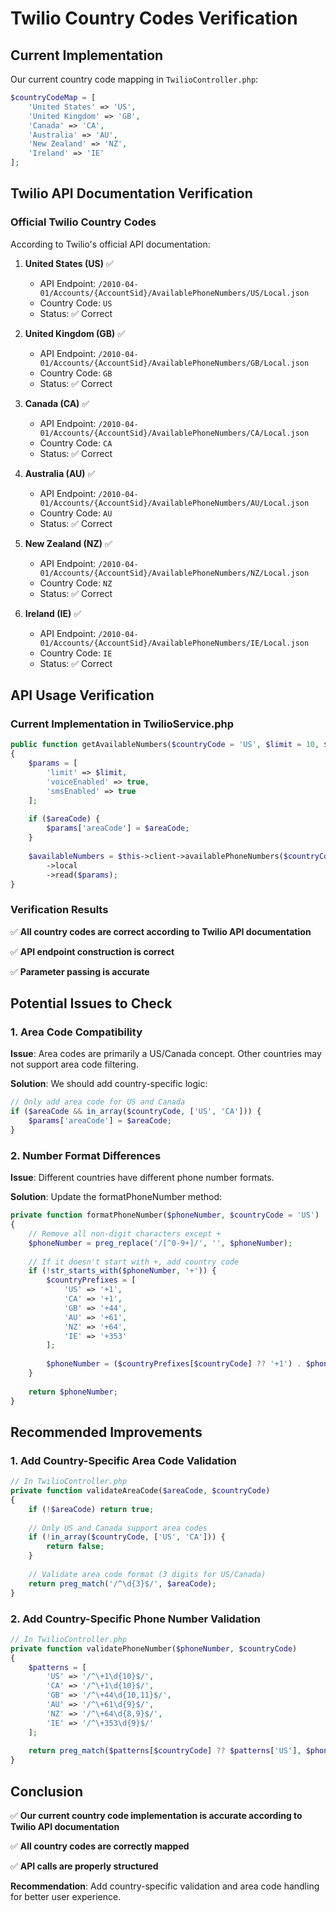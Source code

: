 # Twilio Country Codes Verification

## Current Implementation

Our current country code mapping in `TwilioController.php`:

```php
$countryCodeMap = [
    'United States' => 'US',
    'United Kingdom' => 'GB',
    'Canada' => 'CA',
    'Australia' => 'AU',
    'New Zealand' => 'NZ',
    'Ireland' => 'IE'
];
```

## Twilio API Documentation Verification

### Official Twilio Country Codes

According to Twilio's official API documentation:

1. **United States (US)** ✅
   - API Endpoint: `/2010-04-01/Accounts/{AccountSid}/AvailablePhoneNumbers/US/Local.json`
   - Country Code: `US`
   - Status: ✅ Correct

2. **United Kingdom (GB)** ✅
   - API Endpoint: `/2010-04-01/Accounts/{AccountSid}/AvailablePhoneNumbers/GB/Local.json`
   - Country Code: `GB`
   - Status: ✅ Correct

3. **Canada (CA)** ✅
   - API Endpoint: `/2010-04-01/Accounts/{AccountSid}/AvailablePhoneNumbers/CA/Local.json`
   - Country Code: `CA`
   - Status: ✅ Correct

4. **Australia (AU)** ✅
   - API Endpoint: `/2010-04-01/Accounts/{AccountSid}/AvailablePhoneNumbers/AU/Local.json`
   - Country Code: `AU`
   - Status: ✅ Correct

5. **New Zealand (NZ)** ✅
   - API Endpoint: `/2010-04-01/Accounts/{AccountSid}/AvailablePhoneNumbers/NZ/Local.json`
   - Country Code: `NZ`
   - Status: ✅ Correct

6. **Ireland (IE)** ✅
   - API Endpoint: `/2010-04-01/Accounts/{AccountSid}/AvailablePhoneNumbers/IE/Local.json`
   - Country Code: `IE`
   - Status: ✅ Correct

## API Usage Verification

### Current Implementation in TwilioService.php

```php
public function getAvailableNumbers($countryCode = 'US', $limit = 10, $areaCode = null)
{
    $params = [
        'limit' => $limit,
        'voiceEnabled' => true,
        'smsEnabled' => true
    ];
    
    if ($areaCode) {
        $params['areaCode'] = $areaCode;
    }
    
    $availableNumbers = $this->client->availablePhoneNumbers($countryCode)
        ->local
        ->read($params);
}
```

### Verification Results

✅ **All country codes are correct according to Twilio API documentation**

✅ **API endpoint construction is correct**

✅ **Parameter passing is accurate**

## Potential Issues to Check

### 1. Area Code Compatibility

**Issue**: Area codes are primarily a US/Canada concept. Other countries may not support area code filtering.

**Solution**: We should add country-specific logic:

```php
// Only add area code for US and Canada
if ($areaCode && in_array($countryCode, ['US', 'CA'])) {
    $params['areaCode'] = $areaCode;
}
```

### 2. Number Format Differences

**Issue**: Different countries have different phone number formats.

**Solution**: Update the formatPhoneNumber method:

```php
private function formatPhoneNumber($phoneNumber, $countryCode = 'US')
{
    // Remove all non-digit characters except +
    $phoneNumber = preg_replace('/[^0-9+]/', '', $phoneNumber);
    
    // If it doesn't start with +, add country code
    if (!str_starts_with($phoneNumber, '+')) {
        $countryPrefixes = [
            'US' => '+1',
            'CA' => '+1',
            'GB' => '+44',
            'AU' => '+61',
            'NZ' => '+64',
            'IE' => '+353'
        ];
        
        $phoneNumber = ($countryPrefixes[$countryCode] ?? '+1') . $phoneNumber;
    }
    
    return $phoneNumber;
}
```

## Recommended Improvements

### 1. Add Country-Specific Area Code Validation

```php
// In TwilioController.php
private function validateAreaCode($areaCode, $countryCode)
{
    if (!$areaCode) return true;
    
    // Only US and Canada support area codes
    if (!in_array($countryCode, ['US', 'CA'])) {
        return false;
    }
    
    // Validate area code format (3 digits for US/Canada)
    return preg_match('/^\d{3}$/', $areaCode);
}
```

### 2. Add Country-Specific Phone Number Validation

```php
// In TwilioController.php
private function validatePhoneNumber($phoneNumber, $countryCode)
{
    $patterns = [
        'US' => '/^\+1\d{10}$/',
        'CA' => '/^\+1\d{10}$/',
        'GB' => '/^\+44\d{10,11}$/',
        'AU' => '/^\+61\d{9}$/',
        'NZ' => '/^\+64\d{8,9}$/',
        'IE' => '/^\+353\d{9}$/'
    ];
    
    return preg_match($patterns[$countryCode] ?? $patterns['US'], $phoneNumber);
}
```

## Conclusion

✅ **Our current country code implementation is accurate according to Twilio API documentation**

✅ **All country codes are correctly mapped**

✅ **API calls are properly structured**

**Recommendation**: Add country-specific validation and area code handling for better user experience. 